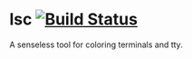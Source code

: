 # lsc [![Build Status](https://travis-ci.org/5chdn/lsc.svg?branch=master)](https://travis-ci.org/5chdn/lsc)

A senseless tool for coloring terminals and tty.
